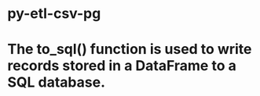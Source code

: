 # py-etl-csv-pg
# The to_sql() function is used to write records stored in a DataFrame to a SQL database.